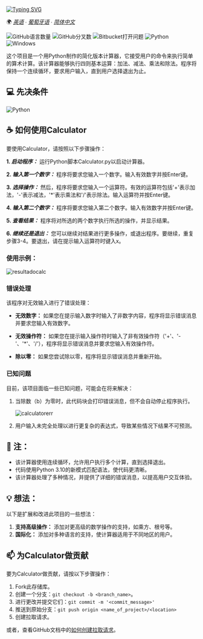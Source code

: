[![Typing SVG](https://readme-typing-svg.herokuapp.com/?color=FFFFFF&size=35&center=true&vCenter=true&width=1000&lines=🖩+计算器+🖩)](https://git.io/typing-svg)


🌍
*[英语](README-en.md) ∙ [葡萄牙语](README.md) ∙ [简体中文](README-zh.md)*

![GitHub语言数量](https://img.shields.io/github/languages/count/amandfernandes/Calculator?style=for-the-badge)
![GitHub分叉数](https://img.shields.io/github/forks/amandfernandes/Calculator?style=for-the-badge)
![Bitbucket打开问题](https://img.shields.io/bitbucket/issues/amandfernandes/Calculator?style=for-the-badge)
![Python](https://img.shields.io/badge/Python-14354C?style=for-the-badge&logo=python&logoColor=white)
![Windows](https://img.shields.io/badge/Windows-017AD7?style=for-the-badge&logo=windows&logoColor=white)

这个项目是一个用Python制作的简化版本计算器，它接受用户的命令来执行简单的算术计算。该计算器能够执行四则基本运算：加法、减法、乘法和除法。程序将保持一个连续循环，要求用户输入，直到用户选择退出为止。


## 💻 先决条件
![Python](https://img.shields.io/badge/Python-3.12.0-14354C?style=for-the-badge&logo=python&logoColor=white)

## ☕ 如何使用Calculator

要使用Calculator，请按照以下步骤操作：


**1. *启动程序：*** 运行Python脚本Calculator.py以启动计算器。

**2. *输入第一个数字：*** 程序将要求您输入一个数字。输入有效数字并按Enter键。

**3. *选择操作：*** 然后，程序将要求您输入一个运算符。有效的运算符包括'+'表示加法，'-'表示减法，'*'表示乘法和'/'表示除法。输入运算符并按Enter键。

**4. *输入第二个数字：*** 程序将要求您输入第二个数字。输入有效数字并按Enter键。

**5. *查看结果：*** 程序将对所选的两个数字执行所选的操作，并显示结果。

**6. *继续还是退出：*** 您可以继续对结果进行更多操作，或退出程序。要继续，重复步骤3-4。要退出，请在提示输入运算符时键入x。


### 使用示例：
![resultadocalc](https://github.com/amandfernandes/Calculator/assets/144744139/e13fbdcf-4399-4e96-8b88-d54cba3a616c)


### 错误处理

该程序对无效输入进行了错误处理：

- **无效数字：** 如果您在提示输入数字时输入了非数字内容，程序将显示错误消息并要求您输入有效数字。

- **无效操作符：** 如果您在提示输入操作符时输入了非有效操作符（'+'、'-'、'*'、'/'），程序将显示错误消息并要求您输入有效操作符。

- **除以零：** 如果您尝试除以零，程序将显示错误消息并重新开始。


### 已知问题

目前，该项目面临一些已知问题，可能会在将来解决：

1. 当除数（b）为零时，此代码块会打印错误消息，但不会自动停止程序执行。
   
   ![calculatorerr](https://github.com/amandfernandes/Calculator/assets/144744139/f99571a0-1e7f-4f7c-ae8c-67b2de53eb48)
2. 用户输入未完全处理以进行更复杂的表达式，导致某些情况下结果不可预测。

## 📝 注：
- 该计算器使用连续循环，允许用户执行多个计算，直到选择退出。
- 代码使用Python 3.10的新模式匹配语法，使代码更清晰。
- 该计算器处理了多种情况，并提供了详细的错误消息，以提高用户交互体验。

## 💡 想法：
以下是扩展和改进此项目的一些想法：
1. **支持高级操作：** 添加对更高级的数学操作的支持，如乘方、根号等。
2. **国际化：** 添加对多种语言的支持，使计算器适用于不同地区的用户。

## 📫 为Calculator做贡献
要为Calculator做贡献，请按以下步骤操作：

1. Fork此存储库。
2. 创建一个分支：`git checkout -b <branch_name>`。
3. 进行更改并提交它们：`git commit -m '<commit_message>'`
4. 推送到原始分支：`git push origin <name_of_project>/<location>`
5. 创建拉取请求。

或者，查看GitHub文档中的[如何创建拉取请求](https://help.github.com/en/github/collaborating-with-issues-and-pull-requests/creating-a-pull-request)。


